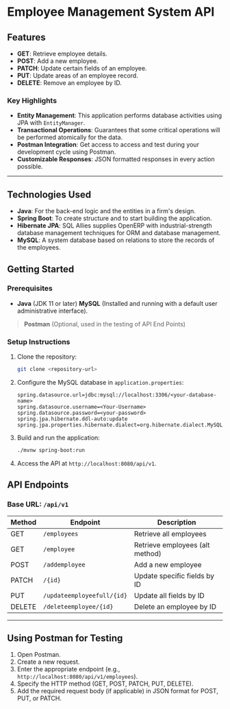 # Employee Management System API


## Features
- **GET**: Retrieve employee details.
- **POST**: Add a new employee.
- **PATCH**: Update certain fields of an employee.
- **PUT**: Update areas of an employee record.
- **DELETE**: Remove an employee by ID.

### Key Highlights
- **Entity Management**: This application performs database activities using JPA with `EntityManager`.
- **Transactional Operations**: Guarantees that some critical operations will be performed atomically for the data.
- **Postman Integration**: Get access to access and test during your development cycle using Postman.
- **Customizable Responses**: JSON formatted responses in every action possible.

---

## Technologies Used
- **Java**: For the back-end logic and the entities in a firm's design.
- **Spring Boot**: To create structure and to start building the application.
- **Hibernate JPA**: SQL Allies supplies OpenERP with industrial-strength database management techniques for ORM and database management.
- **MySQL**: A system database based on relations to store the records of the employees.



## Getting Started

### Prerequisites
- **Java** (JDK 11 or later)
**MySQL** (Installed and running with a default user administrative interface).
> **Postman** (Optional, used in the testing of API End Points)

### Setup Instructions
1. Clone the repository:
    ```bash
    git clone <repository-url>
    ```
2. Configure the MySQL database in `application.properties`:
    ```properties
    spring.datasource.url=jdbc:mysql://localhost:3306/<your-database-name>
    spring.datasource.username=<Your-Username>
    spring.datasource.password=<your-password>
    spring.jpa.hibernate.ddl-auto:update
    spring.jpa.properties.hibernate.dialect=org.hibernate.dialect.MySQLDialect
    ```
3. Build and run the application:
    ```bash
    ./mvnw spring-boot:run
    ```
4. Access the API at `http://localhost:8080/api/v1`.


## API Endpoints

### Base URL: `/api/v1`

| Method | Endpoint               | Description                      |
|--------|-------------------------|----------------------------------|
| GET    | `/employees`            | Retrieve all employees           |
| GET    | `/employee`             | Retrieve employees (alt method)  |
| POST   | `/addemployee`          | Add a new employee               |
| PATCH  | `/{id}`                 | Update specific fields by ID     |
| PUT    | `/updateemployeefull/{id}` | Update all fields by ID          |
| DELETE | `/deleteemployee/{id}`  | Delete an employee by ID         |

---

## Using Postman for Testing
1. Open Postman.
2. Create a new request.
3. Enter the appropriate endpoint (e.g., `http://localhost:8080/api/v1/employees`).
4. Specify the HTTP method (GET, POST, PATCH, PUT, DELETE).
5. Add the required request body (if applicable) in JSON format for POST, PUT, or PATCH.

